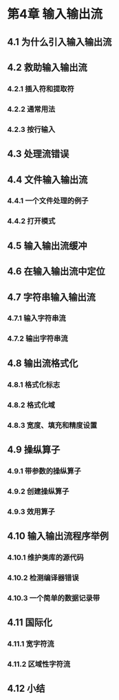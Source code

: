 # 第4章 输入输出流

## 4.1 为什么引入输入输出流

## 4.2 救助输入输出流

### 4.2.1 插入符和提取符

### 4.2.2 通常用法

### 4.2.3 按行输入

## 4.3 处理流错误

## 4.4 文件输入输出流

### 4.4.1 一个文件处理的例子

### 4.4.2 打开模式

## 4.5 输入输出流缓冲

## 4.6 在输入输出流中定位

## 4.7 字符串输入输出流

### 4.7.1 输入字符串流

### 4.7.2 输出字符串流

## 4.8 输出流格式化

### 4.8.1 格式化标志

### 4.8.2 格式化域

### 4.8.3 宽度、填充和精度设置

## 4.9 操纵算子

### 4.9.1 带参数的操纵算子

### 4.9.2 创建操纵算子

### 4.9.3 效用算子

## 4.10 输入输出流程序举例

### 4.10.1 维护类库的源代码

### 4.10.2 检测编译器错误

### 4.10.3 一个简单的数据记录带

## 4.11 国际化

### 4.11.1 宽字符流

### 4.11.2 区域性字符流

## 4.12 小结



























